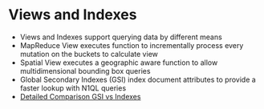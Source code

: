 # Views and Indexes #

* Views and Indexes support querying data by different means
* MapReduce View executes function to incrementally process every mutation on the buckets to calculate view
* Spatial View executes a geographic aware function to allow multidimensional bounding box queries
* Global Secondary Indexes (GSI) index document attributes  to provide a faster lookup with N1QL queries
* <a href="http://developer.couchbase.com/documentation/server/4.5/architecture/gsi-versus-views.html" target="_blank">Detailed Comparison GSI vs Indexes</a>